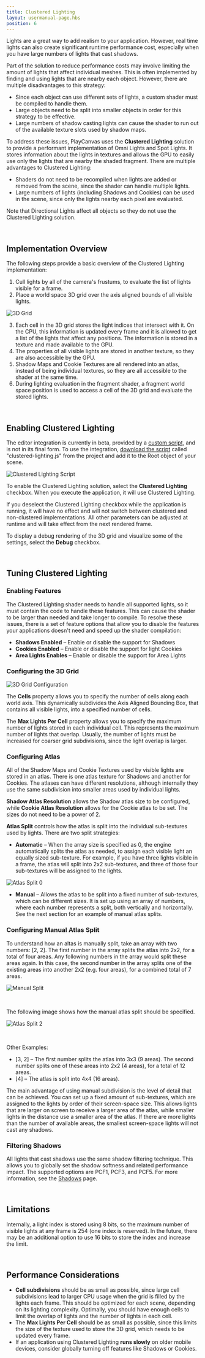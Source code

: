 ```yaml
---
title: Clustered Lighting
layout: usermanual-page.hbs
position: 6
---
```


Lights are a great way to add realism to your application. However, real time lights can also create significant runtime performance cost, especially when you have large numbers of lights that cast shadows.

Part of the solution to reduce performance costs may involve limiting the amount of lights that affect individual meshes. This is often implemented by finding and using lights that are nearby each object. However, there are multiple disadvantages to this strategy:
- Since each object can use different sets of lights, a custom shader must be compiled to handle them.
- Large objects need to be split into smaller objects in order for this strategy to be effective.
- Large numbers of shadow casting lights can cause the shader to run out of the available texture slots used by shadow maps.

To address these issues, PlayCanvas uses the **Clustered Lighting** solution to provide a performant implementation of Omni Lights and Spot Lights. It stores information about the lights in textures and allows the GPU to easily use only the lights that are nearby the shaded fragment. There are multiple advantages to Clustered Lighting:
- Shaders do not need to be recompiled when lights are added or removed from the scene, since the shader can handle multiple lights.
- Large numbers of lights (including Shadows and Cookies) can be used in the scene, since only the lights nearby each pixel are evaluated.

Note that Directional Lights affect all objects so they do not use the Clustered Lighting solution.

<br/>



## Implementation Overview

The following steps provide a basic overview of the Clustered Lighting implementation:

1. Cull lights by all of the camera's frustums, to evaluate the list of lights visible for a frame.
2. Place a world space 3D grid over the axis aligned bounds of all visible lights.

![3D Grid][3d-grid]

3. Each cell in the 3D grid stores the light indices that intersect with it. On the CPU, this information is updated every frame and it is allowed to get a list of the lights that affect any positions. The information is stored in a texture and made available to the GPU.
4. The properties of all visible lights are stored in another texture, so they are also accessible by the GPU.
5. Shadow Maps and Cookie Textures are all rendered into an atlas, instead of being individual textures, so they are all accessible to the shader at the same time.
6. During lighting evaluation in the fragment shader, a fragment world space position is used to access a cell of the 3D grid and evaluate the stored lights.

<br/>



## Enabling Clustered Lighting

<div class="alert alert-info">
    The editor integration is currently in beta, provided by a <a href="https://playcanvas.com/project/915638/overview/cluster-lighting-script">custom script</a>, and is not in its final form. To use the integration, <a href="https://developer.playcanvas.com/en/user-manual/designer/assets/#copy-and-paste-between-projects">download the script</a> called "clustered-lighting.js" from the project and add it to the Root object of your scene.
</div>

![Clustered Lighting Script][clustered-lighting-ui]

To enable the Clustered Lighting solution, select the **Clustered Lighting** checkbox. When you execute the application, it will use Clustered Lighting.

If you deselect the Clustered Lighting checkbox while the application is running, it will have no effect and will not switch between clustered and non-clustered implementations. All other parameters can be adjusted at runtime and will take effect from the next rendered frame.

To display a debug rendering of the 3D grid and visualize some of the settings, select the **Debug** checkbox.

<br/>



## Tuning Clustered Lighting

### Enabling Features

The Clustered Lighting shader needs to handle all supported lights, so it must contain the code to handle these features. This can cause the shader to be larger than needed and take longer to compile. To resolve these issues, there is a set of feature options that allow you to disable the features your applications doesn't need and speed up the shader compilation:

- **Shadows Enabled** – Enable or disable the support for Shadows
- **Cookies Enabled** – Enable or disable the support for light Cookies
- **Area Lights Enables** – Enable or disable the support for Area Lights

### Configuring the 3D Grid

![3D Grid Configuration][3d-grid-config]

The **Cells** property allows you to specify the number of cells along each world axis. This dynamically subdivides the Axis Aligned Bounding Box, that contains all visible lights, into a specified number of cells.

The **Max Lights Per Cell** property allows you to specify the maximum number of lights stored in each individual cell. This represents the maximum number of lights that overlap. Usually, the number of lights must be increased for coarser grid subdivisions, since the light overlap is larger.

### Configuring Atlas

All of the Shadow Maps and Cookie Textures used by visible lights are stored in an atlas. There is one atlas texture for Shadows and another for Cookies. The atlases can have different resolutions, although internally they use the same subdivision into smaller areas used by individual lights.

**Shadow Atlas Resolution** allows the Shadow atlas size to be configured, while **Cookie Atlas Resolution** allows for the Cookie atlas to be set. The sizes do not need to be a power of 2.

**Atlas Split** controls how the atlas is split into the individual sub-textures used by lights. There are two split strategies:

- **Automatic** – When the array size is specified as 0, the engine automatically splits the atlas as needed, to assign each visible light an equally sized sub-texture. For example, if you have three lights visible in a frame, the atlas will split into 2x2 sub-textures, and three of those four sub-textures will be assigned to the lights.

![Atlas Split 0][atlas-split-0]

- **Manual** – Allows the atlas to be split into a fixed number of sub-textures, which can be different sizes. It is set up using an array of numbers, where each number represents a split, both vertically and horizontally. See the next section for an example of manual atlas splits.

### Configuring Manual Atlas Split

To understand how an altas is manually split, take an array with two numbers: [2, 2]. The first number in the array splits the atlas into 2x2, for a total of four areas. Any following numbers in the array would split these areas again. In this case, the second number in the array splits one of the existing areas into another 2x2 (e.g. four areas), for a combined total of 7 areas.

![Manual Split][manual-split]

<br/>

The following image shows how the manual atlas split should be specified.

![Atlas Split 2][atlas-split-2]

<br/>

Other Examples:
- [3, 2] – The first number splits the atlas into 3x3 (9 areas). The second number splits one of these areas into 2x2 (4 areas), for a total of 12 areas.
- [4] – The atlas is split into 4x4 (16 areas).


The main advantage of using manual subdivision is the level of detail that can be achieved. You can set up a fixed amount of sub-textures, which are assigned to the lights by order of their screen-space size. This allows lights that are larger on screen to receive a larger area of the atlas, while smaller lights in the distance use a smaller area of the atlas. If there are more lights than the number of available areas, the smallest screen-space lights will not cast any shadows.

### Filtering Shadows

All lights that cast shadows use the same shadow filtering technique. This allows you to globally set the shadow softness and related performance impact. The supported options are PCF1, PCF3, and PCF5. For more information, see the [Shadows][shadows] page.

<br/>



## Limitations

Internally, a light index is stored using 8 bits, so the maximum number of visible lights at any frame is 254 (one index is reserved). In the future, there may be an additional option to use 16 bits to store the index and increase the limit.

<br/>



## Performance Considerations

- **Cell subdivisions** should be as small as possible, since large cell subdivisions lead to larger CPU usage when the grid is filled by the lights each frame. This should be optimized for each scene, depending on its lighting complexity. Optimally, you should have enough cells to limit the overlap of lights and the number of lights in each cell.
- The **Max Lights Per Cell** should be as small as possible, since this limits the size of the texture used to store the 3D grid, which needs to be updated every frame.
- If an application using Clustered Lighting **runs slowly** on older mobile devices, consider globally turning off features like Shadows or Cookies.



[3d-grid]: /images/user-manual/graphics/lighting/lights/3d_grid.png
[3d-grid-config]: /images/user-manual/graphics/lighting/lights/3d_grid_config.png
[atlas-split-0]: /images/user-manual/graphics/lighting/lights/atlas_split_0.png
[atlas-split-2]: /images/user-manual/graphics/lighting/lights/atlas_split_2.png
[manual-split]: /images/user-manual/graphics/lighting/lights/manual_split.png
[clustered-lighting-ui]: /images/user-manual/graphics/lighting/lights/clustered_lighting_ui.png

[shadows]: /en/user-manual/graphics/lighting/shadows/#soft-shadows-vs-hard-shadows


